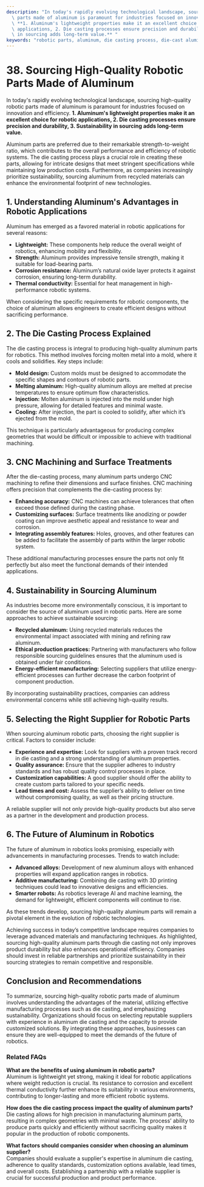```yaml
---
description: "In today's rapidly evolving technological landscape, sourcing high-quality robotic\
  \ parts made of aluminum is paramount for industries focused on innovation and efficiency.\
  \ **1. Aluminum's lightweight properties make it an excellent choice for robotic\
  \ applications, 2. Die casting processes ensure precision and durability, 3. Sustainability\
  \ in sourcing adds long-term value.** "
keywords: "robotic parts, aluminum, die casting process, die-cast aluminum"
---
```

# 38. Sourcing High-Quality Robotic Parts Made of Aluminum

In today's rapidly evolving technological landscape, sourcing high-quality robotic parts made of aluminum is paramount for industries focused on innovation and efficiency. **1. Aluminum's lightweight properties make it an excellent choice for robotic applications, 2. Die casting processes ensure precision and durability, 3. Sustainability in sourcing adds long-term value.** 

Aluminum parts are preferred due to their remarkable strength-to-weight ratio, which contributes to the overall performance and efficiency of robotic systems. The die casting process plays a crucial role in creating these parts, allowing for intricate designs that meet stringent specifications while maintaining low production costs. Furthermore, as companies increasingly prioritize sustainability, sourcing aluminum from recycled materials can enhance the environmental footprint of new technologies. 

## **1. Understanding Aluminum's Advantages in Robotic Applications**

Aluminum has emerged as a favored material in robotic applications for several reasons:

- **Lightweight:** These components help reduce the overall weight of robotics, enhancing mobility and flexibility.
- **Strength:** Aluminum provides impressive tensile strength, making it suitable for load-bearing parts.
- **Corrosion resistance:** Aluminum’s natural oxide layer protects it against corrosion, ensuring long-term durability.
- **Thermal conductivity:** Essential for heat management in high-performance robotic systems.

When considering the specific requirements for robotic components, the choice of aluminum allows engineers to create efficient designs without sacrificing performance.

## **2. The Die Casting Process Explained**

The die casting process is integral to producing high-quality aluminum parts for robotics. This method involves forcing molten metal into a mold, where it cools and solidifies. Key steps include:

- **Mold design:** Custom molds must be designed to accommodate the specific shapes and contours of robotic parts.
- **Melting aluminum:** High-quality aluminum alloys are melted at precise temperatures to ensure optimum flow characteristics.
- **Injection:** Molten aluminum is injected into the mold under high pressure, allowing for detailed features and minimal waste.
- **Cooling:** After injection, the part is cooled to solidify, after which it’s ejected from the mold.

This technique is particularly advantageous for producing complex geometries that would be difficult or impossible to achieve with traditional machining.

## **3. CNC Machining and Surface Treatments**

After the die-casting process, many aluminum parts undergo CNC machining to refine their dimensions and surface finishes. CNC machining offers precision that complements the die-casting process by:

- **Enhancing accuracy:** CNC machines can achieve tolerances that often exceed those defined during the casting phase.
- **Customizing surfaces:** Surface treatments like anodizing or powder coating can improve aesthetic appeal and resistance to wear and corrosion.
- **Integrating assembly features:** Holes, grooves, and other features can be added to facilitate the assembly of parts within the larger robotic system.

These additional manufacturing processes ensure the parts not only fit perfectly but also meet the functional demands of their intended applications.

## **4. Sustainability in Sourcing Aluminum**

As industries become more environmentally conscious, it is important to consider the source of aluminum used in robotic parts. Here are some approaches to achieve sustainable sourcing:

- **Recycled aluminum:** Using recycled materials reduces the environmental impact associated with mining and refining raw aluminum.
- **Ethical production practices:** Partnering with manufacturers who follow responsible sourcing guidelines ensures that the aluminum used is obtained under fair conditions.
- **Energy-efficient manufacturing:** Selecting suppliers that utilize energy-efficient processes can further decrease the carbon footprint of component production.

By incorporating sustainability practices, companies can address environmental concerns while still achieving high-quality results.

## **5. Selecting the Right Supplier for Robotic Parts**

When sourcing aluminum robotic parts, choosing the right supplier is critical. Factors to consider include:

- **Experience and expertise:** Look for suppliers with a proven track record in die casting and a strong understanding of aluminum properties.
- **Quality assurance:** Ensure that the supplier adheres to industry standards and has robust quality control processes in place.
- **Customization capabilities:** A good supplier should offer the ability to create custom parts tailored to your specific needs.
- **Lead times and cost:** Assess the supplier’s ability to deliver on time without compromising quality, as well as their pricing structure.

A reliable supplier will not only provide high-quality products but also serve as a partner in the development and production process.

## **6. The Future of Aluminum in Robotics**

The future of aluminum in robotics looks promising, especially with advancements in manufacturing processes. Trends to watch include:

- **Advanced alloys:** Development of new aluminum alloys with enhanced properties will expand application ranges in robotics.
- **Additive manufacturing:** Combining die casting with 3D printing techniques could lead to innovative designs and efficiencies.
- **Smarter robots:** As robotics leverage AI and machine learning, the demand for lightweight, efficient components will continue to rise.

As these trends develop, sourcing high-quality aluminum parts will remain a pivotal element in the evolution of robotic technologies.

Achieving success in today’s competitive landscape requires companies to leverage advanced materials and manufacturing techniques. As highlighted, sourcing high-quality aluminum parts through die casting not only improves product durability but also enhances operational efficiency. Companies should invest in reliable partnerships and prioritize sustainability in their sourcing strategies to remain competitive and responsible.

## **Conclusion and Recommendations**

To summarize, sourcing high-quality robotic parts made of aluminum involves understanding the advantages of the material, utilizing effective manufacturing processes such as die casting, and emphasizing sustainability. Organizations should focus on selecting reputable suppliers with experience in aluminum die casting and the capacity to provide customized solutions. By integrating these approaches, businesses can ensure they are well-equipped to meet the demands of the future of robotics.

### Related FAQs

**What are the benefits of using aluminum in robotic parts?**  
Aluminum is lightweight yet strong, making it ideal for robotic applications where weight reduction is crucial. Its resistance to corrosion and excellent thermal conductivity further enhance its suitability in various environments, contributing to longer-lasting and more efficient robotic systems.

**How does the die casting process impact the quality of aluminum parts?**  
Die casting allows for high precision in manufacturing aluminum parts, resulting in complex geometries with minimal waste. The process’ ability to produce parts quickly and efficiently without sacrificing quality makes it popular in the production of robotic components.

**What factors should companies consider when choosing an aluminum supplier?**  
Companies should evaluate a supplier's expertise in aluminum die casting, adherence to quality standards, customization options available, lead times, and overall costs. Establishing a partnership with a reliable supplier is crucial for successful production and product performance.
